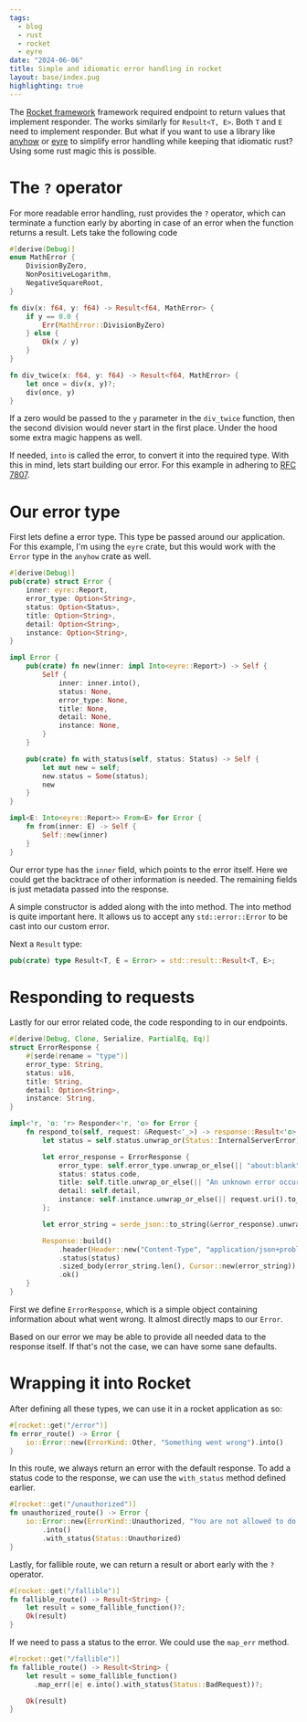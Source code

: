 ```yaml
---
tags:
  - blog
  - rust
  - rocket
  - eyre
date: "2024-06-06"
title: Simple and idiomatic error handling in rocket
layout: base/index.pug
highlighting: true
---
```


The [Rocket framework](https://rocket.rs/) framework required endpoint to
return values that implement responder. The works similarly for `Result<T, E>`.
Both `T` and `E` need to implement responder. But what if you want to use a
library like [anyhow](https://github.com/dtolnay/anyhow) or
[eyre](https://github.com/eyre-rs/eyre) to simplify error handling while
keeping that idiomatic rust? Using some rust magic this is possible.

# The `?` operator

For more readable error handling, rust provides the `?` operator, which can
terminate a function early by aborting in case of an error when the function
returns a result. Lets take the following code

```rust
#[derive(Debug)]
enum MathError {
    DivisionByZero,
    NonPositiveLogarithm,
    NegativeSquareRoot,
}

fn div(x: f64, y: f64) -> Result<f64, MathError> {
    if y == 0.0 {
        Err(MathError::DivisionByZero)
    } else {
        Ok(x / y)
    }
}

fn div_twice(x: f64, y: f64) -> Result<f64, MathError> {
    let once = div(x, y)?;
    div(once, y)
}
```

If a zero would be passed to the `y` parameter in the `div_twice` function,
then the second division would never start in the first place. Under the hood
some extra magic happens as well.

If needed, `into` is called the error, to convert it into the required type.
With this in mind, lets start building our error. For this example in adhering
to [RFC 7807](https://datatracker.ietf.org/doc/html/rfc7807).

# Our error type

First lets define a error type. This type be passed around our application. For
this example, I'm using the `eyre` crate, but this would work with the `Error`
type in the `anyhow` crate as well.

```rust
#[derive(Debug)]
pub(crate) struct Error {
    inner: eyre::Report,
    error_type: Option<String>,
    status: Option<Status>,
    title: Option<String>,
    detail: Option<String>,
    instance: Option<String>,
}

impl Error {
    pub(crate) fn new(inner: impl Into<eyre::Report>) -> Self {
        Self {
            inner: inner.into(),
            status: None,
            error_type: None,
            title: None,
            detail: None,
            instance: None,
        }
    }

    pub(crate) fn with_status(self, status: Status) -> Self {
        let mut new = self;
        new.status = Some(status);
        new
    }
}

impl<E: Into<eyre::Report>> From<E> for Error {
    fn from(inner: E) -> Self {
        Self::new(inner)
    }
}
```

Our error type has the `inner` field, which points to the error itself. Here we
could get the backtrace of other information is needed. The remaining fields is
just metadata passed into the response.

A simple constructor is added along with the into method. The into method is
quite important here. It allows us to accept any `std::error::Error` to be cast
into our custom error.

Next a `Result` type:

```rust
pub(crate) type Result<T, E = Error> = std::result::Result<T, E>;
```

# Responding to requests

Lastly for our error related code, the code responding to in our endpoints.

```rust
#[derive(Debug, Clone, Serialize, PartialEq, Eq)]
struct ErrorResponse {
    #[serde(rename = "type")]
    error_type: String,
    status: u16,
    title: String,
    detail: Option<String>,
    instance: String,
}

impl<'r, 'o: 'r> Responder<'r, 'o> for Error {
    fn respond_to(self, request: &Request<'_>) -> response::Result<'o> {
        let status = self.status.unwrap_or(Status::InternalServerError);

        let error_response = ErrorResponse {
            error_type: self.error_type.unwrap_or_else(|| "about:blank".to_string()),
            status: status.code,
            title: self.title.unwrap_or_else(|| "An unknown error occured".to_string()),
            detail: self.detail,
            instance: self.instance.unwrap_or_else(|| request.uri().to_string()),
        };

        let error_string = serde_json::to_string(&error_response).unwrap();

        Response::build()
            .header(Header::new("Content-Type", "application/json+problem"))
            .status(status)
            .sized_body(error_string.len(), Cursor::new(error_string))
            .ok()
    }
}
```

First we define `ErrorResponse`, which is a simple object containing
information about what went wrong. It almost directly maps to our `Error`.

Based on our error we may be able to provide all needed data to the response
itself. If that's not the case, we can have some sane defaults.

# Wrapping it into Rocket

After defining all these types, we can use it in a rocket application as so:

```rust
#[rocket::get("/error")]
fn error_route() -> Error {
    io::Error::new(ErrorKind::Other, "Something went wrong").into()
}
```

In this route, we always return an error with the default response. To add a
status code to the response, we can use the `with_status` method defined
earlier.

```rust
#[rocket::get("/unauthorized")]
fn unauthorized_route() -> Error {
    io::Error::new(ErrorKind::Unauthorized, "You are not allowed to do this")
        .into()
        .with_status(Status::Unauthorized)
}
```

Lastly, for fallible route, we can return a result or abort early with the `?`
operator.

```rust
#[rocket::get("/fallible")]
fn fallible_route() -> Result<String> {
    let result = some_fallible_function()?;
    Ok(result)
}
```

If we need to pass a status to the error. We could use the `map_err` method.

```rust
#[rocket::get("/fallible")]
fn fallible_route() -> Result<String> {
    let result = some_fallible_function()
      .map_err(|e| e.into().with_status(Status::BadRequest))?;

    Ok(result)
}
```
